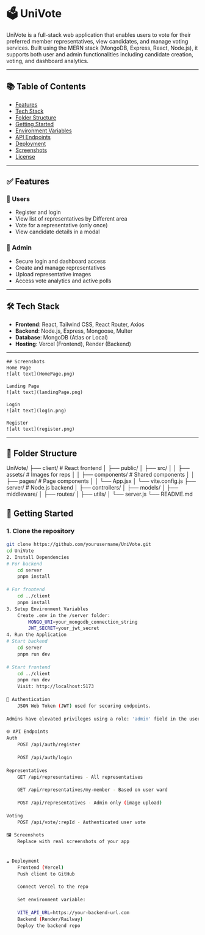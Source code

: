 # 🗳️ UniVote

UniVote is a full-stack web application that enables users to vote for their preferred member representatives, view candidates, and manage voting services. Built using the MERN stack (MongoDB, Express, React, Node.js), it supports both user and admin functionalities including candidate creation, voting, and dashboard analytics.

---

## 📚 Table of Contents

- [Features](#features)
- [Tech Stack](#tech-stack)
- [Folder Structure](#folder-structure)
- [Getting Started](#getting-started)
- [Environment Variables](#environment-variables)
- [API Endpoints](#api-endpoints)
- [Deployment](#deployment)
- [Screenshots](#screenshots)
- [License](#license)

---

## ✅ Features

### 👤 Users
- Register and login
- View list of representatives by Different area
- Vote for a representative (only once)
- View candidate details in a modal

### 🔐 Admin
- Secure login and dashboard access
- Create and manage representatives
- Upload representative images
- Access vote analytics and active polls

---

## 🛠 Tech Stack

- **Frontend**: React, Tailwind CSS, React Router, Axios
- **Backend**: Node.js, Express, Mongoose, Multer
- **Database**: MongoDB (Atlas or Local)
- **Hosting**: Vercel (Frontend), Render (Backend)

---
    ## Screenshots
    Home Page
    ![alt text](HomePage.png)

    Landing Page
    ![alt text](landingPage.png)

    Login
    ![alt text](login.png)

    Register
    ![alt text](register.png)
---

## 📁 Folder Structure

UniVote/
├── client/ # React frontend
│ ├── public/
│ ├── src/
│ │ ├── assets/ # Images for reps
│ │ ├── components/ # Shared components
│ │ ├── pages/ # Page components
│ │ └── App.jsx
│ └── vite.config.js
├── server/ # Node.js backend
│ ├── controllers/
│ ├── models/
│ ├── middleware/
│ ├── routes/
│ ├── utils/
│ └── server.js
└── README.md

## 🚀 Getting Started

### 1. Clone the repository

```bash
git clone https://github.com/yourusername/UniVote.git
cd UniVote
2. Install Dependencies
# For backend
    cd server
    pnpm install

# For frontend
    cd ../client
    pnpm install
3. Setup Environment Variables
    Create .env in the /server folder:
        MONGO_URI=your_mongodb_connection_string
        JWT_SECRET=your_jwt_secret
4. Run the Application
# Start backend
    cd server
    pnpm run dev

# Start frontend
    cd ../client
    pnpm run dev
    Visit: http://localhost:5173

🔐 Authentication
    JSON Web Token (JWT) used for securing endpoints.

Admins have elevated privileges using a role: 'admin' field in the user model.

🌐 API Endpoints
Auth
    POST /api/auth/register

    POST /api/auth/login

Representatives
    GET /api/representatives - All representatives

    GET /api/representatives/my-member - Based on user ward

    POST /api/representatives - Admin only (image upload)

Voting
    POST /api/vote/:repId - Authenticated user vote

🖼️ Screenshots
    Replace with real screenshots of your app


☁️ Deployment
    Frontend (Vercel)
    Push client to GitHub

    Connect Vercel to the repo

    Set environment variable:

    VITE_API_URL=https://your-backend-url.com
    Backend (Render/Railway)
    Deploy the backend repo
